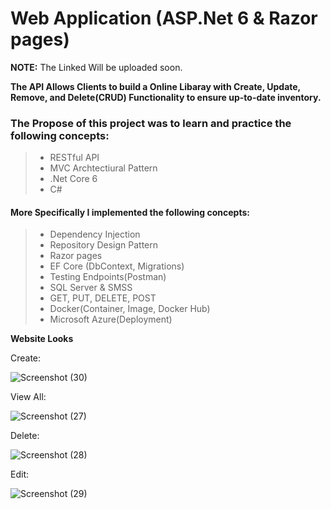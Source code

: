 # Web Application (ASP.Net 6 & Razor pages)

**NOTE:** The Linked Will be uploaded soon.

**The API Allows Clients to build a Online Libaray with Create, Update, Remove, and Delete(CRUD) Functionality to ensure up-to-date inventory.**

### The Propose of this project was to learn and practice the following concepts:
>- RESTful API
>- MVC Archtectiural Pattern
>- .Net Core 6
>- C#

#### More Specifically I implemented the following concepts:
>- Dependency Injection
>- Repository Design Pattern
>- Razor pages
>- EF Core (DbContext, Migrations)
>- Testing Endpoints(Postman)
>- SQL Server & SMSS
>- GET, PUT, DELETE, POST
>- Docker(Container, Image, Docker Hub)
>- Microsoft Azure(Deployment)

**Website Looks**

Create:

![Screenshot (30)](https://user-images.githubusercontent.com/94885156/169939123-9d0266d0-d827-49bd-a939-21c0d2ce86bc.png)

View All:

![Screenshot (27)](https://user-images.githubusercontent.com/94885156/169939542-9ce816f7-d5f9-432c-9a50-14ce214e70dc.png)

Delete:

![Screenshot (28)](https://user-images.githubusercontent.com/94885156/169939817-5a5e3c7a-4753-4921-a632-afc60a81ed9c.png)

Edit:

![Screenshot (29)](https://user-images.githubusercontent.com/94885156/169939690-5459c268-10f5-4b95-93ad-e37a491cbade.png)

